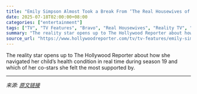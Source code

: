 ```yaml
---
title: "Emily Simpson Almost Took a Break From ‘The Real Housewives of Orange County’ Amid Her Son’s Health Diagnosis"
date: 2025-07-18T02:00:00+08:00
categories: ["entertainment"]
tags: ["TV", "TV Features", "Bravo", "Real Housewives", "Reality TV", "The Real Housewives", "The Real Housewives of Orange County"]
summary: "The reality star opens up to The Hollywood Reporter about how she navigated her child’s health condition in real time during season 19 and which of her co-stars she felt the most supported by."
source_url: "https://www.hollywoodreporter.com/tv/tv-features/emily-simpson-real-housewives-orange-county-break-interview-1236318219/"
---
```


The reality star opens up to The Hollywood Reporter about how she navigated her child’s health condition in real time during season 19 and which of her co-stars she felt the most supported by.

---

*来源: [原文链接](https://www.hollywoodreporter.com/tv/tv-features/emily-simpson-real-housewives-orange-county-break-interview-1236318219/)*
